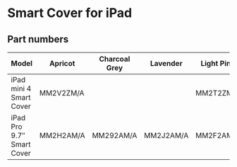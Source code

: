 # Smart Cover for iPad

## Part numbers

| Model | Apricot | Charcoal Grey | Lavender | Light Pink | Lilac | Midnight Blue | Mint | (PRODUCT)RED | Royal Blue | Stone | White | Yellow |
|-------|-----|-----|-----|-----|-----|-----|-----|-----|-----|-----|-----|-----|
| iPad mini 4 Smart Cover | MM2V2ZM/A |  |  | MM2T2ZM/A | MMJW2ZM/A |  | MMJV2ZM/A |  | MM2U2ZM/A |  |  | MM2X2ZM/A |
| iPad Pro 9.7″ Smart Cover | MM2H2AM/A | MM292AM/A | MM2J2AM/A | MM2F2AM/A | MMG72AM/A | MM2C2AM/A | MMG62AM/A | MM2D2AM/A | MM2G2AM/A | MM2E2AM/A | MM2A2AM/A | MM2K2AM/A |
